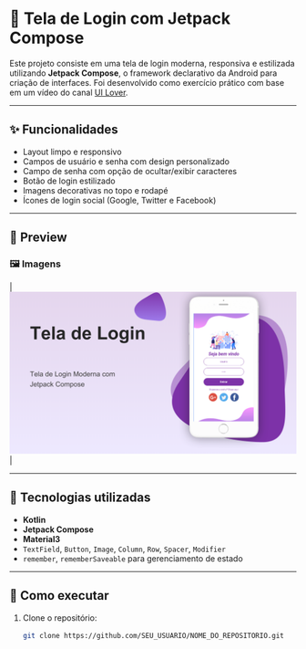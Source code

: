 # 📲 Tela de Login com Jetpack Compose

Este projeto consiste em uma tela de login moderna, responsiva e estilizada utilizando **Jetpack Compose**, o framework declarativo da Android para criação de interfaces. Foi desenvolvido como exercício prático com base em um vídeo do canal [UI Lover](https://www.youtube.com/@UILover).

---

## ✨ Funcionalidades

- Layout limpo e responsivo
- Campos de usuário e senha com design personalizado
- Campo de senha com opção de ocultar/exibir caracteres
- Botão de login estilizado
- Imagens decorativas no topo e rodapé
- Ícones de login social (Google, Twitter e Facebook)

---

## 🎨 Preview

### 🖼️ Imagens
| ![tela1](images/tela_de_login_banner.png) |

---

## 🧰 Tecnologias utilizadas

- **Kotlin**
- **Jetpack Compose**
- **Material3**
- `TextField`, `Button`, `Image`, `Column`, `Row`, `Spacer`, `Modifier`
- `remember`, `rememberSaveable` para gerenciamento de estado

---

## 🚀 Como executar

1. Clone o repositório:
   ```bash
   git clone https://github.com/SEU_USUARIO/NOME_DO_REPOSITORIO.git
